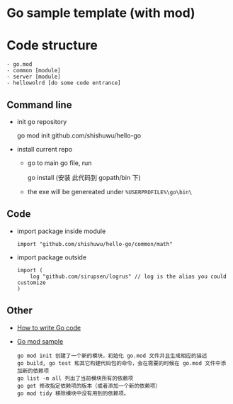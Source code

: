 # Go sample template (with mod)

# Code structure
    - go.mod
    - common [module]
    - server [module]
    - hellowolrd [do some code entrance]

## Command line

- init go repository 
  
    go mod init github.com/shishuwu/hello-go

- install current repo
  - go to main go file, run

    go install (安装 此代码到 gopath/bin 下)

  - the exe will be genereated under `%USERPROFILE%\go\bin\`


## Code
- import package inside module
  
    `import "github.com/shishuwu/hello-go/common/math"`

- import package outside
    ```
    import (
	    log "github.com/sirupsen/logrus" // log is the alias you could customize
    )
    ```

## Other
- [How to write Go code](https://golang.org/doc/code.html)

- [Go mod sample](https://mp.weixin.qq.com/s/TvTlz3uKIBqgg1FjlAItPQ)
    ```
    go mod init 创建了一个新的模块，初始化 go.mod 文件并且生成相应的描述
    go build, go test 和其它构建代码包的命令，会在需要的时候在 go.mod 文件中添加新的依赖项
    go list -m all 列出了当前模块所有的依赖项
    go get 修改指定依赖项的版本（或者添加一个新的依赖项）
    go mod tidy 移除模块中没有用到的依赖项。
    ```